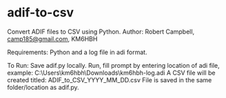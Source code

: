 # adif-to-csv
  Convert ADIF files to CSV using Python.
  Author: Robert Campbell, camp185@gmail.com, KM6HBH

Requirements: 
  Python and a log file in adi format.

To Run: 
  Save adif.py locally. 
  Run, fill prompt by entering location of adi file, example: C:\Users\km6hbh\Downloads\km6hbh-log.adi
  A CSV file will be created titled: ADIF_to_CSV_YYYY_MM_DD.csv
  File is saved in the same folder/location as adif.py.
